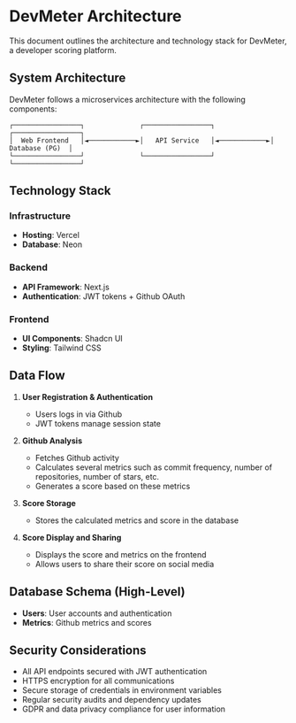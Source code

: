 # DevMeter Architecture

This document outlines the architecture and technology stack for DevMeter, a developer scoring platform.

## System Architecture

DevMeter follows a microservices architecture with the following components:

```
┌─────────────────┐              ┌─────────────────┐              ┌─────────────────┐
│  Web Frontend   │◄────────────►│   API Service   │◄────────────►│  Database (PG)  │
└─────────────────┘              └─────────────────┘              └─────────────────┘
```

## Technology Stack

### Infrastructure
- **Hosting**: Vercel
- **Database**: Neon

### Backend
- **API Framework**: Next.js
- **Authentication**: JWT tokens + Github OAuth

### Frontend
- **UI Components**: Shadcn UI
- **Styling**: Tailwind CSS


## Data Flow

1. **User Registration & Authentication**
   - Users logs in via Github
   - JWT tokens manage session state

2. **Github Analysis**
   - Fetches Github activity
   - Calculates several metrics such as commit frequency, number of repositories, number of stars, etc.
   - Generates a score based on these metrics

3. **Score Storage**
   - Stores the calculated metrics and score in the database

4. **Score Display and Sharing**
   - Displays the score and metrics on the frontend
   - Allows users to share their score on social media

## Database Schema (High-Level)

- **Users**: User accounts and authentication
- **Metrics**: Github metrics and scores

## Security Considerations

- All API endpoints secured with JWT authentication
- HTTPS encryption for all communications
- Secure storage of credentials in environment variables
- Regular security audits and dependency updates
- GDPR and data privacy compliance for user information

